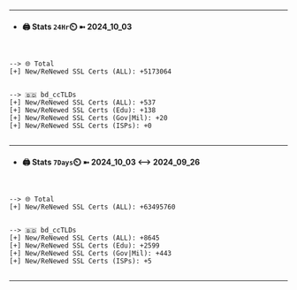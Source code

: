 

---
- #### 🖨️ **Stats** `24Hr`⏲️ ➼ 2024_10_03
```console


--> 🌐 Total
[+] New/ReNewed SSL Certs (ALL): +5173064


--> 🇧🇩 bd_ccTLDs
[+] New/ReNewed SSL Certs (ALL): +537
[+] New/ReNewed SSL Certs (Edu): +138
[+] New/ReNewed SSL Certs (Gov|Mil): +20
[+] New/ReNewed SSL Certs (ISPs): +0


```

---
- #### 🖨️ **Stats** `7Days`⏲️ ➼ 2024_10_03 <--> 2024_09_26
```console


--> 🌐 Total
[+] New/ReNewed SSL Certs (ALL): +63495760


--> 🇧🇩 bd_ccTLDs
[+] New/ReNewed SSL Certs (ALL): +8645
[+] New/ReNewed SSL Certs (Edu): +2599
[+] New/ReNewed SSL Certs (Gov|Mil): +443
[+] New/ReNewed SSL Certs (ISPs): +5


```

---

